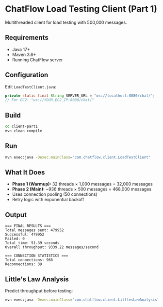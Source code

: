 # ChatFlow Load Testing Client (Part 1)

Multithreaded client for load testing with 500,000 messages.

## Requirements
- Java 17+
- Maven 3.6+
- Running ChatFlow server

## Configuration

Edit `LoadTestClient.java`:
```java
private static final String SERVER_URL = "ws://localhost:8080/chat/";
// For EC2: "ws://YOUR_EC2_IP:8080/chat/"
```

## Build
```bash
cd client-part1
mvn clean compile
```

## Run
```bash
mvn exec:java -Dexec.mainClass="com.chatflow.client.LoadTestClient"
```

## What It Does
- **Phase 1 (Warmup):** 32 threads × 1,000 messages = 32,000 messages
- **Phase 2 (Main):** ~936 threads × 500 messages = 468,000 messages
- Uses connection pooling (50 connections)
- Retry logic with exponential backoff

## Output
```
=== FINAL RESULTS ===
Total messages sent: 479952
Successful: 479952
Failed: 0
Total time: 51.39 seconds
Overall throughput: 9339.22 messages/second

=== CONNECTION STATISTICS ===
Total connections: 968
Reconnections: 39
```

## Little's Law Analysis
Predict throughput before testing:
```bash
mvn exec:java -Dexec.mainClass="com.chatflow.client.LittlesLawAnalysis"
```